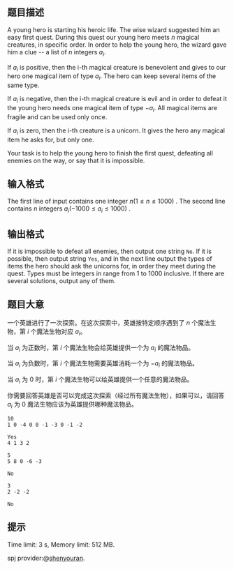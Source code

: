 ## 题目描述


A young hero is starting his heroic life. The wise wizard suggested him an easy first quest. During this quest our young hero meets $n$ magical creatures, in specific order. In order to help the young hero, the wizard gave him a clue -- a list of $n$ integers $a_{i}.$

If $a_{i}$ is positive, then the i-th magical creature is benevolent and gives to our hero one magical item of type $a_{i}.$ The hero can keep several items of the same type.

If $a_i$ is negative, then the i-th magical creature is evil and in order to defeat it the young hero needs one magical item of type $−a_{i}.$ All magical items are fragile and can be used only once.

If $a_{i}$ is zero, then the i-th creature is a unicorn. It gives the hero any magical item he asks for, but only one.

Your task is to help the young hero to finish the first quest, defeating all enemies on the way, or say that it is impossible.



## 输入格式


The first line of input contains one integer $n (1 \le n \le 1000)$ . The second line contains $n$ integers $a_{i} (−1000 \le a_{i} \le 1000)$ .



## 输出格式


If it is impossible to defeat all enemies, then output one string `No`. If it is possible, then output string `Yes`, and in the next line output the types of items the hero should ask the unicorns for, in order they meet during the quest. Types must be integers in range from $1$ to $1000$ inclusive. If there are several solutions, output any of them.



## 题目大意
一个英雄进行了一次探索。在这次探索中，英雄按特定顺序遇到了 $n$ 个魔法生物，第 $i$ 个魔法生物对应 $a_i$。

当 $a_i$ 为正数时，第 $i$ 个魔法生物会给英雄提供一个为 $a_i$ 的魔法物品。

当 $a_i$ 为负数时，第 $i$ 个魔法生物需要英雄消耗一个为 $-a_i$ 的魔法物品。

当 $a_i$ 为 $0$ 时，第 $i$ 个魔法生物可以给英雄提供一个任意的魔法物品。

你需要回答英雄是否可以完成这次探索（经过所有魔法生物），如果可以，请回答 $a_i$ 为 $0$ 魔法生物应该为英雄提供哪种魔法物品。

```input1
10
1 0 -4 0 0 -1 -3 0 -1 -2

```

```output1
Yes
4 1 3 2

```

```input2
5
5 8 0 -6 -3

```

```output2
No

```

```input3
3
2 -2 -2

```

```output3
No

```

## 提示
Time limit: 3 s, Memory limit: 512 MB. 

spj provider:@[shenyouran](/user/137367).

